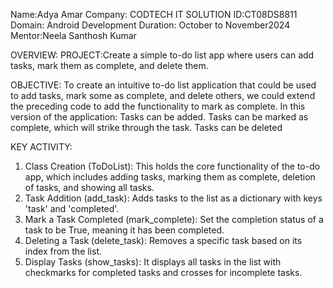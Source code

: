 Name:Adya Amar
Company: CODTECH IT SOLUTION
ID:CT08DS8811
Domain: Android Development
Duration: October to November2024
Mentor:Neela Santhosh Kumar

OVERVIEW:
PROJECT:Create a simple to-do list app where users can add tasks, mark them as complete, and
delete them.

OBJECTIVE:
To create an intuitive to-do list application that could be used to add tasks, mark some as complete, and delete others, we could extend the preceding code to add the functionality to mark as complete. In this version of the application:
Tasks can be added.
Tasks can be marked as complete, which will strike through the task. Tasks can be deleted

KEY ACTIVITY:
1. Class Creation (ToDoList):
This holds the core functionality of the to-do app, which includes adding tasks, marking them as complete, deletion of tasks, and showing all tasks.
2. Task Addition (add_task):
Adds tasks to the list as a dictionary with keys 'task' and 'completed'.
3. Mark a Task Completed (mark_complete):
Set the completion status of a task to be True, meaning it has been completed.
4. Deleting a Task (delete_task): Removes a specific task based on its index from the list.
5. Display Tasks (show_tasks):
It displays all tasks in the list with checkmarks for completed tasks and crosses for incomplete tasks.



